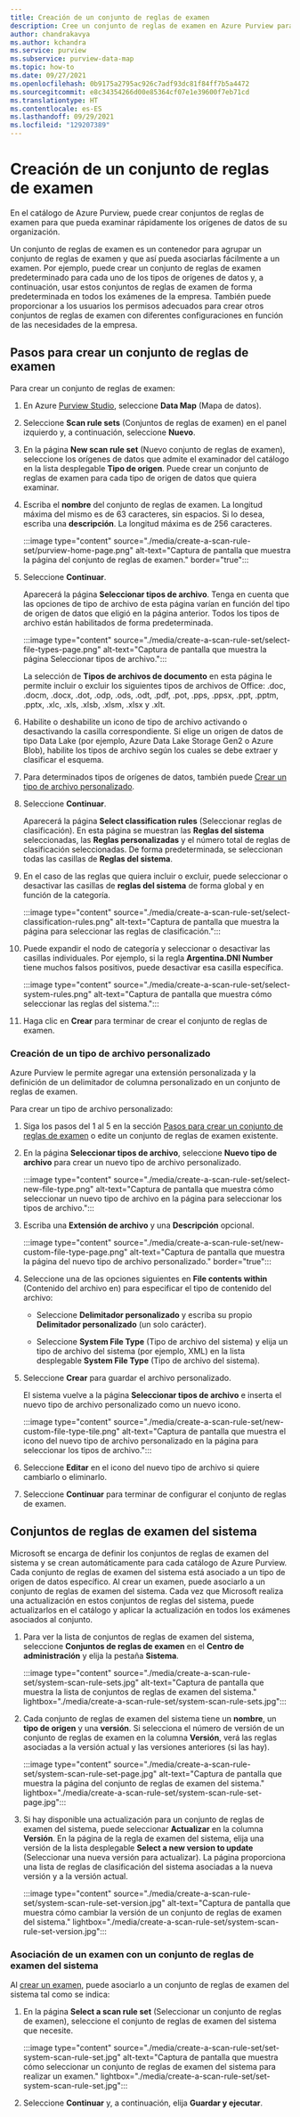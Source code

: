 ```yaml
---
title: Creación de un conjunto de reglas de examen
description: Cree un conjunto de reglas de examen en Azure Purview para examinar rápidamente los orígenes de datos de su organización.
author: chandrakavya
ms.author: kchandra
ms.service: purview
ms.subservice: purview-data-map
ms.topic: how-to
ms.date: 09/27/2021
ms.openlocfilehash: 0b9175a2795ac926c7adf93dc81f84ff7b5a4472
ms.sourcegitcommit: e8c34354266d00e85364cf07e1e39600f7eb71cd
ms.translationtype: HT
ms.contentlocale: es-ES
ms.lasthandoff: 09/29/2021
ms.locfileid: "129207389"
---
```

# <a name="create-a-scan-rule-set"></a>Creación de un conjunto de reglas de examen

En el catálogo de Azure Purview, puede crear conjuntos de reglas de examen para que pueda examinar rápidamente los orígenes de datos de su organización.

Un conjunto de reglas de examen es un contenedor para agrupar un conjunto de reglas de examen y que así pueda asociarlas fácilmente a un examen. Por ejemplo, puede crear un conjunto de reglas de examen predeterminado para cada uno de los tipos de orígenes de datos y, a continuación, usar estos conjuntos de reglas de examen de forma predeterminada en todos los exámenes de la empresa. También puede proporcionar a los usuarios los permisos adecuados para crear otros conjuntos de reglas de examen con diferentes configuraciones en función de las necesidades de la empresa.

## <a name="steps-to-create-a-scan-rule-set"></a>Pasos para crear un conjunto de reglas de examen

Para crear un conjunto de reglas de examen:

1. En Azure [Purview Studio](https://web.purview.azure.com/resource/), seleccione **Data Map** (Mapa de datos).

1. Seleccione **Scan rule sets** (Conjuntos de reglas de examen) en el panel izquierdo y, a continuación, seleccione **Nuevo**.

1. En la página **New scan rule set** (Nuevo conjunto de reglas de examen), seleccione los orígenes de datos que admite el examinador del catálogo en la lista desplegable **Tipo de origen**. Puede crear un conjunto de reglas de examen para cada tipo de origen de datos que quiera examinar.

1. Escriba el **nombre** del conjunto de reglas de examen. La longitud máxima del mismo es de 63 caracteres, sin espacios. Si lo desea, escriba una **descripción**. La longitud máxima es de 256 caracteres.

   :::image type="content" source="./media/create-a-scan-rule-set/purview-home-page.png" alt-text="Captura de pantalla que muestra la página del conjunto de reglas de examen." border="true":::

1. Seleccione **Continuar**.

   Aparecerá la página **Seleccionar tipos de archivo**. Tenga en cuenta que las opciones de tipo de archivo de esta página varían en función del tipo de origen de datos que eligió en la página anterior. Todos los tipos de archivo están habilitados de forma predeterminada.

      :::image type="content" source="./media/create-a-scan-rule-set/select-file-types-page.png" alt-text="Captura de pantalla que muestra la página Seleccionar tipos de archivo.":::

   La selección de **Tipos de archivos de documento** en esta página le permite incluir o excluir los siguientes tipos de archivos de Office: .doc, .docm, .docx, .dot, .odp, .ods, .odt, .pdf, .pot, .pps, .ppsx, .ppt, .pptm, .pptx, .xlc, .xls, .xlsb, .xlsm, .xlsx y .xlt.

1. Habilite o deshabilite un icono de tipo de archivo activando o desactivando la casilla correspondiente. Si elige un origen de datos de tipo Data Lake (por ejemplo, Azure Data Lake Storage Gen2 o Azure Blob), habilite los tipos de archivo según los cuales se debe extraer y clasificar el esquema.

1. Para determinados tipos de orígenes de datos, también puede [Crear un tipo de archivo personalizado](#create-a-custom-file-type).

1. Seleccione **Continuar**.

   Aparecerá la página **Select classification rules** (Seleccionar reglas de clasificación). En esta página se muestran las **Reglas del sistema** seleccionadas, las **Reglas personalizadas** y el número total de reglas de clasificación seleccionadas. De forma predeterminada, se seleccionan todas las casillas de **Reglas del sistema**.

1. En el caso de las reglas que quiera incluir o excluir, puede seleccionar o desactivar las casillas de **reglas del sistema** de forma global y en función de la categoría.

   :::image type="content" source="./media/create-a-scan-rule-set/select-classification-rules.png" alt-text="Captura de pantalla que muestra la página para seleccionar las reglas de clasificación.":::

1. Puede expandir el nodo de categoría y seleccionar o desactivar las casillas individuales. Por ejemplo, si la regla **Argentina.DNI Number** tiene muchos falsos positivos, puede desactivar esa casilla específica.

   :::image type="content" source="./media/create-a-scan-rule-set/select-system-rules.png" alt-text="Captura de pantalla que muestra cómo seleccionar las reglas del sistema.":::

1. Haga clic en **Crear** para terminar de crear el conjunto de reglas de examen.

### <a name="create-a-custom-file-type"></a>Creación de un tipo de archivo personalizado

Azure Purview le permite agregar una extensión personalizada y la definición de un delimitador de columna personalizado en un conjunto de reglas de examen.

Para crear un tipo de archivo personalizado:

1. Siga los pasos del 1 al 5 en la sección [Pasos para crear un conjunto de reglas de examen](#steps-to-create-a-scan-rule-set) o edite un conjunto de reglas de examen existente.

1. En la página **Seleccionar tipos de archivo**, seleccione **Nuevo tipo de archivo** para crear un nuevo tipo de archivo personalizado.

   :::image type="content" source="./media/create-a-scan-rule-set/select-new-file-type.png" alt-text="Captura de pantalla que muestra cómo seleccionar un nuevo tipo de archivo en la página para seleccionar los tipos de archivo.":::

1. Escriba una **Extensión de archivo** y una **Descripción** opcional.

   :::image type="content" source="./media/create-a-scan-rule-set/new-custom-file-type-page.png" alt-text="Captura de pantalla que muestra la página del nuevo tipo de archivo personalizado." border="true":::

1. Seleccione una de las opciones siguientes en **File contents within** (Contenido del archivo en) para especificar el tipo de contenido del archivo:

   - Seleccione **Delimitador personalizado** y escriba su propio **Delimitador personalizado** (un solo carácter).

   - Seleccione **System File Type** (Tipo de archivo del sistema) y elija un tipo de archivo del sistema (por ejemplo, XML) en la lista desplegable **System File Type** (Tipo de archivo del sistema).

1. Seleccione **Crear** para guardar el archivo personalizado.

   El sistema vuelve a la página **Seleccionar tipos de archivo** e inserta el nuevo tipo de archivo personalizado como un nuevo icono.

   :::image type="content" source="./media/create-a-scan-rule-set/new-custom-file-type-tile.png" alt-text="Captura de pantalla que muestra el icono del nuevo tipo de archivo personalizado en la página para seleccionar los tipos de archivo.":::

1. Seleccione **Editar** en el icono del nuevo tipo de archivo si quiere cambiarlo o eliminarlo.

1. Seleccione **Continuar** para terminar de configurar el conjunto de reglas de examen.

## <a name="system-scan-rule-sets"></a>Conjuntos de reglas de examen del sistema

Microsoft se encarga de definir los conjuntos de reglas de examen del sistema y se crean automáticamente para cada catálogo de Azure Purview. Cada conjunto de reglas de examen del sistema está asociado a un tipo de origen de datos específico. Al crear un examen, puede asociarlo a un conjunto de reglas de examen del sistema. Cada vez que Microsoft realiza una actualización en estos conjuntos de reglas del sistema, puede actualizarlos en el catálogo y aplicar la actualización en todos los exámenes asociados al conjunto.

1. Para ver la lista de conjuntos de reglas de examen del sistema, seleccione **Conjuntos de reglas de examen** en el **Centro de administración** y elija la pestaña **Sistema**.

   :::image type="content" source="./media/create-a-scan-rule-set/system-scan-rule-sets.jpg" alt-text="Captura de pantalla que muestra la lista de conjuntos de reglas de examen del sistema." lightbox="./media/create-a-scan-rule-set/system-scan-rule-sets.jpg":::

1. Cada conjunto de reglas de examen del sistema tiene un **nombre**, un **tipo de origen** y una **versión**. Si selecciona el número de versión de un conjunto de reglas de examen en la columna **Versión**, verá las reglas asociadas a la versión actual y las versiones anteriores (si las hay).

   :::image type="content" source="./media/create-a-scan-rule-set/system-scan-rule-set-page.jpg" alt-text="Captura de pantalla que muestra la página del conjunto de reglas de examen del sistema." lightbox="./media/create-a-scan-rule-set/system-scan-rule-set-page.jpg":::

1. Si hay disponible una actualización para un conjunto de reglas de examen del sistema, puede seleccionar **Actualizar** en la columna **Versión**. En la página de la regla de examen del sistema, elija una versión de la lista desplegable **Select a new version to update** (Seleccionar una nueva versión para actualizar). La página proporciona una lista de reglas de clasificación del sistema asociadas a la nueva versión y a la versión actual.

   :::image type="content" source="./media/create-a-scan-rule-set/system-scan-rule-set-version.jpg" alt-text="Captura de pantalla que muestra cómo cambiar la versión de un conjunto de reglas de examen del sistema." lightbox="./media/create-a-scan-rule-set/system-scan-rule-set-version.jpg":::

### <a name="associate-a-scan-with-a-system-scan-rule-set"></a>Asociación de un examen con un conjunto de reglas de examen del sistema

Al [crear un examen](tutorial-scan-data.md#scan-data-into-the-catalog), puede asociarlo a un conjunto de reglas de examen del sistema tal como se indica:

1. En la página **Select a scan rule set** (Seleccionar un conjunto de reglas de examen), seleccione el conjunto de reglas de examen del sistema que necesite.

   :::image type="content" source="./media/create-a-scan-rule-set/set-system-scan-rule-set.jpg" alt-text="Captura de pantalla que muestra cómo seleccionar un conjunto de reglas de examen del sistema para realizar un examen." lightbox="./media/create-a-scan-rule-set/set-system-scan-rule-set.jpg":::

1. Seleccione **Continuar** y, a continuación, elija **Guardar y ejecutar**.
